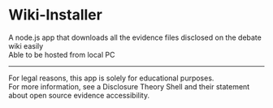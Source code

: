 # Wiki-Installer
A node.js app that downloads all the evidence files disclosed on the debate wiki easily <br />
Able to be hosted from local PC 
<hr />
For legal reasons, this app is solely for educational purposes. <br /> 
For more information, see a Disclosure Theory Shell and their statement about open source evidence accessibility.
